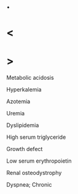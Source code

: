 # .

# <

# >

Metabolic acidosis

Hyperkalemia

Azotemia

Uremia

Dyslipidemia

High serum triglyceride

Growth defect

Low serum erythropoietin

Renal osteodystrophy

Dyspnea; Chronic
